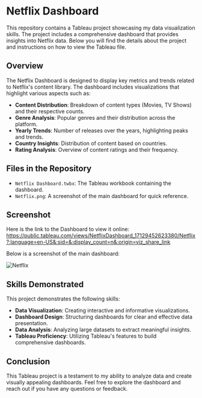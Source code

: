 # Netflix Dashboard

This repository contains a Tableau project showcasing my data visualization skills. The project includes a comprehensive dashboard that provides insights into Netflix data. Below you will find the details about the project and instructions on how to view the Tableau file.

## Overview

The Netflix Dashboard is designed to display key metrics and trends related to Netflix's content library. The dashboard includes visualizations that highlight various aspects such as:

- **Content Distribution**: Breakdown of content types (Movies, TV Shows) and their respective counts.
- **Genre Analysis**: Popular genres and their distribution across the platform.
- **Yearly Trends**: Number of releases over the years, highlighting peaks and trends.
- **Country Insights**: Distribution of content based on countries.
- **Rating Analysis**: Overview of content ratings and their frequency.

## Files in the Repository

- `Netflix Dashboard.twbx`: The Tableau workbook containing the dashboard.
- `Netflix.png`: A screenshot of the main dashboard for quick reference.

## Screenshot
Here is the link to the Dashboard to view it online: https://public.tableau.com/views/NetflixDashboard_17129452623380/Netflix?:language=en-US&:sid=&:display_count=n&:origin=viz_share_link

Below is a screenshot of the main dashboard:

![Netflix](https://github.com/user-attachments/assets/927b040b-4dd1-4b35-981e-493d9a12466e)

## Skills Demonstrated

This project demonstrates the following skills:

- **Data Visualization**: Creating interactive and informative visualizations.
- **Dashboard Design**: Structuring dashboards for clear and effective data presentation.
- **Data Analysis**: Analyzing large datasets to extract meaningful insights.
- **Tableau Proficiency**: Utilizing Tableau's features to build comprehensive dashboards.

## Conclusion

This Tableau project is a testament to my ability to analyze data and create visually appealing dashboards. Feel free to explore the dashboard and reach out if you have any questions or feedback.

